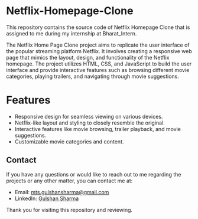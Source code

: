 # Netflix-Homepage-Clone

This repository contains the source code of Netflix Homepage Clone that is assigned to me during my internship at Bharat_Intern.

The Netflix Home Page Clone project aims to replicate the user interface of the popular streaming platform Netflix. It involves creating a responsive web page that mimics the layout, design, and functionality of the Netflix homepage. The project utilizes HTML, CSS, and JavaScript to build the user interface and provide interactive features such as browsing different movie categories, playing trailers, and navigating through movie suggestions.

# Features
- Responsive design for seamless viewing on various devices.
- Netflix-like layout and styling to closely resemble the original.
- Interactive features like movie browsing, trailer playback, and movie suggestions.
- Customizable movie categories and content.

## Contact

If you have any questions or would like to reach out to me regarding the projects or any other matter, you can contact me at:

- Email: [mts.gulshansharma@gmail.com](mailto:mts.gulshansharma@gmail.com)
- LinkedIn: [Gulshan Sharma](https://www.linkedin.com/in/gulshan-sharma-coder/)

Thank you for visiting this repository and reviewing.